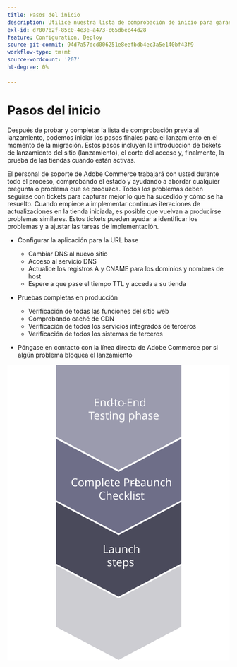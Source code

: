 ```yaml
---
title: Pasos del inicio
description: Utilice nuestra lista de comprobación de inicio para garantizar una implementación sin problemas del sitio de Adobe Commerce.
exl-id: d7807b2f-85c0-4e3e-a473-c65dbec44d28
feature: Configuration, Deploy
source-git-commit: 94d7a57dcd006251e8eefbdb4ec3a5e140bf43f9
workflow-type: tm+mt
source-wordcount: '207'
ht-degree: 0%

---
```


# Pasos del inicio

Después de probar y completar la lista de comprobación previa al lanzamiento, podemos iniciar los pasos finales para el lanzamiento en el momento de la migración. Estos pasos incluyen la introducción de tickets de lanzamiento del sitio (lanzamiento), el corte del acceso y, finalmente, la prueba de las tiendas cuando están activas.

El personal de soporte de Adobe Commerce trabajará con usted durante todo el proceso, comprobando el estado y ayudando a abordar cualquier pregunta o problema que se produzca. Todos los problemas deben seguirse con tickets para capturar mejor lo que ha sucedido y cómo se ha resuelto. Cuando empiece a implementar continuas iteraciones de actualizaciones en la tienda iniciada, es posible que vuelvan a producirse problemas similares. Estos tickets pueden ayudar a identificar los problemas y a ajustar las tareas de implementación.

- Configurar la aplicación para la URL base
   - Cambiar DNS al nuevo sitio
   - Acceso al servicio DNS
   - Actualice los registros A y CNAME para los dominios y nombres de host
   - Espere a que pase el tiempo TTL y acceda a su tienda

- Pruebas completas en producción
   - Verificación de todas las funciones del sitio web
   - Comprobando caché de CDN
   - Verificación de todos los servicios integrados de terceros
   - Verificación de todos los sistemas de terceros

- Póngase en contacto con la línea directa de Adobe Commerce por si algún problema bloquea el lanzamiento

![Diagrama que muestra la fase 3 del proceso de lanzamiento](../../assets/playbooks/launch-steps-3.svg)
